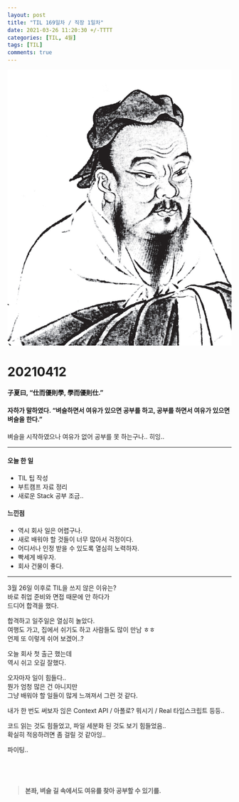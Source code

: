 ```yaml
---
layout: post
title: "TIL 169일차 / 직장 1일차"
date: 2021-03-26 11:20:30 +/-TTTT
categories: [TIL, 4월]
tags: [TIL]
comments: true
---
```


![image](/assets/img/sample/avatar.jpg)

# **20210412**

#### **子夏曰, “仕而優則學, 學而優則仕.”**

#### **자하가 말하였다. “벼슬하면서 여유가 있으면 공부를 하고, 공부를 하면서 여유가 있으면 벼슬을 한다.”**

벼슬을 시작하였으나 여유가 없어 공부를 못 하는구나.. 히잉..

---

#### **오늘 한 일**

- TIL 팁 작성
- 부트캠프 자료 정리
- 새로운 Stack 공부 조금..

#### **느낀점**

- 역시 회사 일은 어렵구나.
- 새로 배워야 할 것들이 너무 많아서 걱정이다.
- 어디서나 인정 받을 수 있도록 열심히 노력하자.
- 빡세게 배우자.
- 회사 건물이 좋다.

---

3월 26일 이후로 TIL을 쓰지 않은 이유는?  
바로 취업 준비와 면접 때문에 안 하다가  
드디어 합격을 했다.

합격하고 일주일은 열심히 놀았다.  
여행도 가고, 집에서 쉬기도 하고 사람들도 많이 만남 ㅎㅎ  
언제 또 이렇게 쉬어 보겠어..?

오늘 회사 첫 출근 했는데  
역시 쉬고 오길 잘했다.

오자마자 일이 힘들다..  
뭔가 엄청 많은 건 아니지만  
그냥 배워야 할 일들이 많게 느껴져서 그런 것 같다.

내가 한 번도 써보자 읺은 Context API / 아폴로? 뭐시기 / Real 타입스크립트 등등..

코드 읽는 것도 힘들었고, 파일 세분화 된 것도 보기 힘들었음..  
확실히 적응하려면 좀 걸릴 것 같아잉..

파이팅..

## <br>

> **본좌, 벼슬 길 속에서도 여유를 찾아 공부할 수 있기를.**
